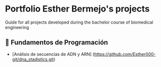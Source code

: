 # Portfolio Esther Bermejo's projects
Guide for all projects developed during the bachelor course of biomedical engineering
## 🧬 Fundamentos de Programación
- [Análisis de secuencias de ADN y ARN] (https://github.com/Esther000-git/dna_stadistics.git)

